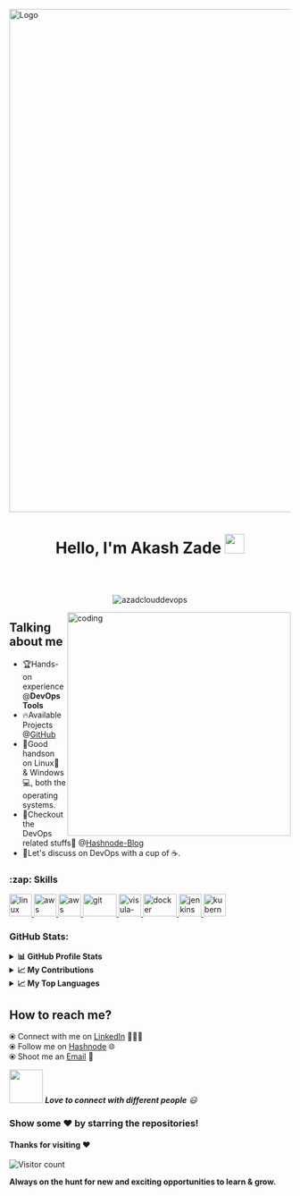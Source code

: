 <img align="center" alt="Logo" width=900 src="https://user-images.githubusercontent.com/116208380/215482372-2c567abb-2643-4ecb-bae2-4224fd5e6cb2.png"></br>

<h1 align="center">
  Hello, I'm Akash Zade <img src="https://media.giphy.com/media/hvRJCLFzcasrR4ia7z/giphy.gif" width="35">
</h1>

<br>
</br>

<p align="center">
<img align="center" src="https://github-readme-streak-stats.herokuapp.com/?user=azadclouddevops&theme=algolia" alt="azadclouddevops" />
</p>
<img align="right" alt="coding" width="400" src="https://cdn.hashnode.com/res/hashnode/image/upload/v1648657506206/DRT1LznNL.gif?w=1600&h=840&fit=crop&crop=entropy&auto=format,compress&gif-q=60&format=webm">

## Talking about me
- 🏆Hands-on experience @**DevOps Tools**</br>
- 🔥Available Projects @[GitHub](https://github.com/AzadCloudDevOps)</br>
- 💪Good handson on Linux🐧 & Windows💻, both the operating systems.</br>
- 👀Checkout the DevOps related stuffs📝 @[Hashnode-Blog](https://akash-zade.hashnode.dev)</br>
- 🤝Let's discuss on DevOps with a cup of ☕.

<h3 align="left">:zap: Skills</h3>

<p align="left">
  
<a href="https://www.linux.org/" target="_blank" > <img src="https://www.vectorlogo.zone/logos/linux/linux-icon.svg" alt="linux" width="40" height="40" /> </a>
<a href="https://aws.amazon.com" target="_blank" rel="noreferrer"> <img src="https://www.vectorlogo.zone/logos/amazon_aws/amazon_aws-icon.svg" alt="aws" width="40" height="40"/> </a>
<a href="https://python.org" target="_blank" rel="noreferrer"> <img src="https://www.vectorlogo.zone/logos/python/python-vertical.svg" alt="aws" width="40" height="40"/> </a>
<a href="https://git-scm.com/" target="_blank" rel="noreferrer"> <img src="https://media.giphy.com/media/kH1DBkPNyZPOk0BxrM/giphy.gif" alt="git" width="60" height="40"/> </a>
<a href="https://code.visualstudio.com/" target="_blank" rel="noreferrer"> <img src="https://i.giphy.com/media/IdyAQJVN2kVPNUrojM/200.webp" alt="visula-studio" height="40"/> </a>
<a href="https://docs.docker.com/" target="_blank" rel="noreferrer"> <img src="https://raw.githubusercontent.com/itsksaurabh/itsksaurabh/master/assets/docker.gif" alt="docker" width="60" height="40"/> </a>
<a href="https://www.jenkins.io" target="_blank" rel="noreferrer"> <img src="https://www.vectorlogo.zone/logos/jenkins/jenkins-icon.svg" alt="jenkins" width="40" height="40"/> </a>
<a href="https://kubernetes.io" target="_blank" rel="noreferrer"> <img src="https://raw.githubusercontent.com/itsksaurabh/itsksaurabh/master/assets/k8s.gif" alt="kubernetes" width="40" height="40"/> </a> 
  
</p>

<h3>GitHub Stats:</h3>

<details>
  <summary><b>📊 GitHub Profile Stats</b></summary>
  <p>&nbsp;<img align="center" src="http://github-profile-summary-cards.vercel.app/api/cards/stats?username=azadclouddevops&theme=aura" alt="azadclouddevops" /></p>
</details>

<details>
  <summary><b>📈 My Contributions</b></summary>
  <p>&nbsp;<img align="center" src="http://github-profile-summary-cards.vercel.app/api/cards/profile-details?username=azadclouddevops&theme=aura" alt="azadclouddevops" /></p>
</details>

<details>
  <summary><b>📈 My Top Languages</b></summary>
  <p><img align="left" src="http://github-profile-summary-cards.vercel.app/api/cards/repos-per-language?username=azadclouddevops&theme=great_gatsby" alt="azadclouddevops" 
  <p><img align="center" src="http://github-profile-summary-cards.vercel.app/api/cards/most-commit-language?username=azadclouddevops&theme=great_gatsby" alt="azadclouddevops" /></p>
</details>

## How to reach me?

 ⦿ Connect with me on [LinkedIn](https://www.linkedin.com/in/akash-zade/) 👨🏻‍💻 <br>
 ⦿ Follow me on [Hashnode](https://hashnode.com/@akash315) 🌐 <br>
 ⦿ Shoot me an [Email](mailto:zakash9422@gmail.com) 💌 <br>

<img src="https://media.giphy.com/media/LnQjpWaON8nhr21vNW/giphy.gif" width="60"> <em><b>Love to connect with different people</b> 😃 </em>

### Show some ❤️ by starring the repositories!
</div>

#### Thanks for visiting :heart:

![Visitor count](https://profile-counter.glitch.me/akashzade/count.svg)

**Always on the hunt for new and exciting opportunities to learn & grow.**
